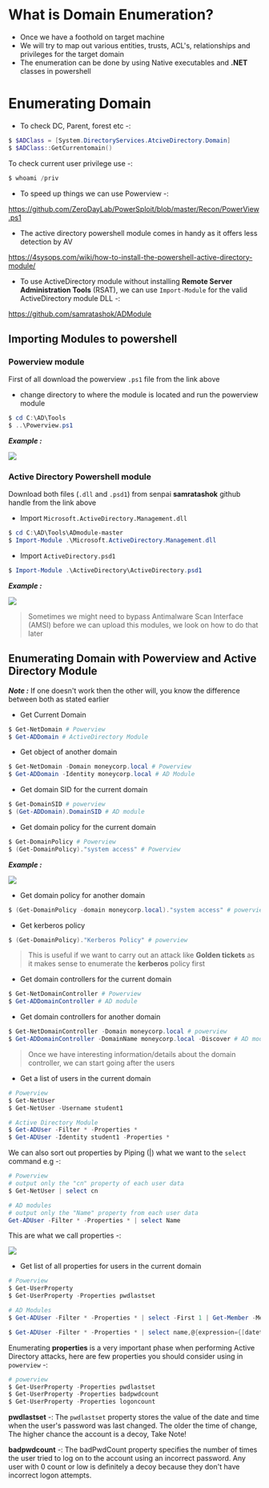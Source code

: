 # **What is Domain Enumeration?**

- Once we have a foothold on target machine
- We will try to map out various entities, trusts, ACL's, relationships and privileges for the target domain
- The enumeration can be done by using Native executables and **.NET** classes in powershell

# **Enumerating Domain**

- To check DC, Parent, forest etc -:

```powershell
$ $ADClass = [System.DirectoryServices.AtciveDirectory.Domain]
$ $ADClass::GetCurrentomain()
```

To check current user privilege use -:

```powershell
$ whoami /priv
```

- To speed up things we can use Powerview -:

https://github.com/ZeroDayLab/PowerSploit/blob/master/Recon/PowerView.ps1


- The active directory powershell module comes in handy as it offers less detection by AV



https://4sysops.com/wiki/how-to-install-the-powershell-active-directory-module/



- To use ActiveDirectory module without installing **Remote Server Administration Tools** (RSAT), we can use `Import-Module` for the valid ActiveDirectory module DLL -:


https://github.com/samratashok/ADModule



## **Importing Modules to powershell**


### **Powerview module**

First of all download the powerview `.ps1` file from the link above

- change directory to where the module is located and run the powerview module

```powershell
$ cd C:\AD\Tools
$ ..\Powerview.ps1
```


**_Example :_**

![](https://i.imgur.com/64RjZRZ.png)


### **Active Directory Powershell module**


Download both files (`.dll` and `.psd1`) from senpai **samratashok** github handle from the link above

- Import `Microsoft.ActiveDirectory.Management.dll`

```powershell
$ cd C:\AD\Tools\ADmodule-master
$ Import-Module .\Microsoft.ActiveDirectory.Management.dll
```

- Import `ActiveDirectory.psd1`

```powershell
$ Import-Module .\ActiveDirectory\ActiveDirectory.psd1
```


**_Example :_**

![](https://i.imgur.com/ugWzM3j.png)


> Sometimes we might need to bypass Antimalware Scan Interface (AMSI) before we can upload this modules, we look on how to do that later




## **Enumerating Domain with Powerview and Active Directory Module**

**_Note :_** If one doesn't work then the other will, you know the difference between both as stated earlier 

- Get Current Domain

```powershell
$ Get-NetDomain # Powerview
$ Get-ADDomain # ActiveDirectory Module
```

- Get object of another domain

```Powershell
$ Get-NetDomain -Domain moneycorp.local # Powerview
$ Get-ADDomain -Identity moneycorp.local # AD Module
```


- Get domain SID for the current domain

```powershell
$ Get-DomainSID # powerview
$ (Get-ADDomain).DomainSID # AD module
```

- Get domain policy for the current domain

```powershell
$ Get-DomainPolicy # Powerview
$ (Get-DomainPolicy)."system access" # Powerview
```


**_Example :_**


![](https://i.imgur.com/IXElkMe.png)


- Get domain policy for another domain

```powershell
$ (Get-DomainPolicy -domain moneycorp.local)."system access" # powerview
```


- Get kerberos policy

```powershell
$ (Get-DomainPolicy)."Kerberos Policy" # powerview
```


> This is useful if we want to carry out an attack like **Golden tickets** as it makes sense to enumerate the **kerberos** policy first


- Get domain controllers for the current domain

```powershell
$ Get-NetDomainController # Powerview
$ Get-ADDomainController # AD module
```

- Get domain controllers for another domain

```powershell
$ Get-NetDomainController -Domain moneycorp.local # powerview
$ Get-ADDomainController -DomainName moneycorp.local -Discover # AD module 
```

> Once we have interesting information/details about the domain controller, we can start going after the users


- Get a list of users in the current domain

```powershell
# Powerview
$ Get-NetUser
$ Get-NetUser -Username student1

# Active Directory Module
$ Get-ADUser -Filter * -Properties *
$ Get-ADUser -Identity student1 -Properties *
```

We can also sort out properties by Piping (|) what we want to the `select` command e.g -:


```powershell
# Powerview
# output only the "cn" property of each user data
$ Get-NetUser | select cn

# AD modules
# output only the "Name" property from each user data
Get-ADUser -Filter * -Properties * | select Name
```


This are what we call properties -:



![](https://i.imgur.com/ycv4kYe.png)


- Get list of all properties for users in the current domain

```powershell
# Powerview
$ Get-UserProperty
$ Get-UserProperty -Properties pwdlastset

# AD Modules
$ Get-ADUser -Filter * -Properties * | select -First 1 | Get-Member -MemberType *Property | select Name

$ Get-ADUser -Filter * -Properties * | select name,@{expression={[datetime]::fromFileTime($_.pwdlastset)}}
```


Enumerating **properties** is a very important phase when performing Active Directory attacks, here are few properties  you should consider using in `powerview` -:

```powershell
# powerview
$ Get-UserProperty -Properties pwdlastset
$ Get-UserProperty -Properties badpwdcount
$ Get-UserProperty -Properties logoncount
```

**pwdlastset** -: The `pwdlastset` property stores the value of the date and time when the user's password was last changed. The older the time of change, The higher chance the account is a decoy, Take Note! 






**badpwdcount** -: The badPwdCount property specifies the number of times the user tried to log on to the account using an incorrect password. Any user with 0 count or low is definitely a decoy because they don't have incorrect logon attempts.

